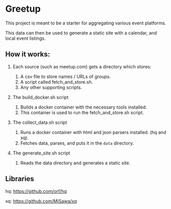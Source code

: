 # Greetup
This project is meant to be a starter for aggregating various event platforms.

This data can then be used to generate a static site with a calendar, and local event listings.

## How it works:

1. Each source (such as meetup.com) gets a directory which stores:
    1. A csv file to store names / URLs of groups.
    2. A script called fetch_and_store.sh.
    3. Any other supporting scripts.

2. The build_docker.sh script
    1. Builds a docker container with the necessary tools installed.
    2. This container is used to run the fetch_and_store.sh script.

2. The collect_data.sh script
    1. Runs a docker container with html and json parsers installed. (hq and xq).
    2. Fetches data, parses, and puts it in the `data` directory.

3. The generate_site.sh script
    1. Reads the data directory and generates a static site.

## Libraries
hq: https://github.com/orf/hq

xq: https://github.com/MiSawa/xq
